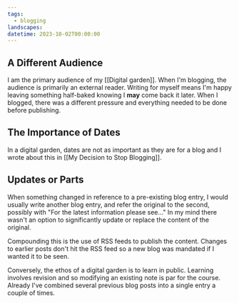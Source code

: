 ```yaml
---
tags:
  - blogging
landscapes: 
datetime: 2023-10-02T00:00:00
---
```

## A Different Audience
I am the primary audience of my [[Digital garden]]. When I'm blogging, the audience is primarily an external reader. Writing for myself means I'm happy leaving something half-baked knowing I **may** come back it later. When I blogged, there was a different pressure and everything needed to be done before publishing.

## The Importance of Dates
In a digital garden, dates are not as important as they are for a blog and I wrote about this in [[My Decision to Stop Blogging]]. 

## Updates or Parts
When something changed in reference to a pre-existing blog entry, I would usually write another blog entry, and refer the original to the second, possibly with "For the latest information please see..." In my mind there wasn't an option to significantly update or replace the content of the original.

Compounding this is the use of RSS feeds to publish the content. Changes to earlier posts don't hit the RSS feed so a new blog was mandated if I wanted it to be seen.

Conversely, the ethos of a digital garden is to learn in public. Learning involves revision and so modifying an existing note is par for the course. Already I've combined several previous blog posts into a single entry a couple of times.